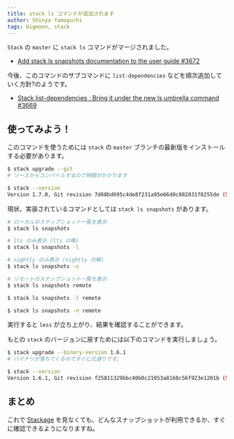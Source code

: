 ```yaml
---
title: stack ls コマンドが追加されます
author: Shinya Yamaguchi
tags: bigmoon, stack
---
```


`Stack` の `master` に `stack ls` コマンドがマージされました。

- [Add stack ls snapshots documentation to the user guide #3672](https://github.com/commercialhaskell/stack/pull/3672)

今後、このコマンドのサブコマンドに `list-dependencies` などを順次追加していく方針?のようです。

- [Stack list-dependencies : Bring it under the new ls umbrella command #3669](https://github.com/commercialhaskell/stack/issues/3669)

<!--more-->

## 使ってみよう！

このコマンドを使うためには `stack` の `master` ブランチの最新版をインストールする必要があります。

```bash
$ stack upgrade --git
# ソースからコンパイルするので時間がかかります

$ stack --version
Version 1.7.0, Git revision 7d68bd695c4de8f231a95e66d0c882031f8255de (5468 commits) x86_64 hpack-0.20.0
```

現状、実装されているコマンドとしては `stack ls snapshots` があります。

```bash
# ローカルのスナップショット一覧を表示
$ stack ls snapshots

# lts のみ表示 (lts の略)
$ stack ls snapshots -l

# nightly のみ表示 (nightly の略)
$ stack ls snapshots -n

# リモートのスナップショット一覧を表示
$ stack ls snapshots remote

$ stack ls snapshots -l remote

$ stack ls snapshots -n remote
```

実行すると `less` が立ち上がり、結果を確認することができます。

もとの `stack` のバージョンに戻すためには以下のコマンドを実行しましょう。

```bash
$ stack upgrade --binary-version 1.6.1
# バイナリが落ちてくるのですぐに元通りです。

$ stack --version
Version 1.6.1, Git revision f25811329bbc40b0c21053a8160c56f923e1201b (5435 commits) x86_64 hpack-0.20.0
```

## まとめ

これで [Stackage](https://www.stackage.org/) を見なくても、どんなスナップショットが利用できるか、すぐに確認できるようになりますね。